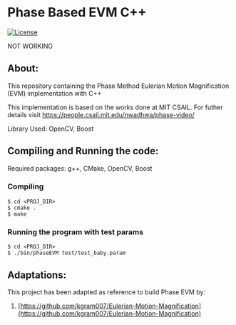 
# Phase Based EVM C++
<p align="left">
  <a href="https://github.com/NikolaosGian/PhaseBasedEVMCpp/blob/main/LICENSE"><img src="https://img.shields.io/badge/License-MIT-brightgreen.svg" alt="License"></a>
</p>

 NOT WORKING 
## About:
This repository containing the Phase Method Eulerian Motion Magnification (EVM) implementation with C++

This implementation is based on the works done at MIT CSAIL.
For futher details visit https://people.csail.mit.edu/nwadhwa/phase-video/


Library Used: OpenCV, Boost
## Compiling and Running the code:
Required packages: g++, CMake, OpenCV, Boost
### Compiling
	$ cd <PROJ_DIR>
	$ cmake .
	$ make
### Running the program with test params
	$ cd <PROJ_DIR>
	$ ./bin/phaseEVM test/test_baby.param
 

 ## Adaptations:
This project has been adapted as reference to build Phase EVM by:

1. [https://github.com/kgram007/Eulerian-Motion-Magnification](https://github.com/kgram007/Eulerian-Motion-Magnification)

